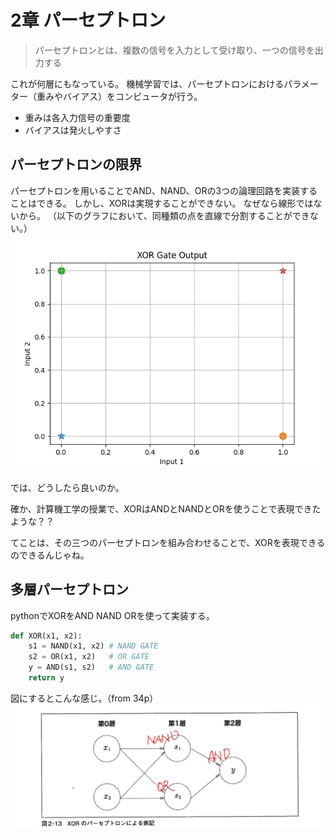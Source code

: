 # 2章 パーセプトロン
>パーセプトロンとは、複数の信号を入力として受け取り、一つの信号を出力する

これが何層にもなっている。
機械学習では、パーセプトロンにおけるパラメーター（重みやバイアス）をコンピュータが行う。

- 重みは各入力信号の重要度
- バイアスは発火しやすさ

## パーセプトロンの限界
パーセプトロンを用いることでAND、NAND、ORの3つの論理回路を実装することはできる。
しかし、XORは実現することができない。
なぜなら線形ではないから。
（以下のグラフにおいて、同種類の点を直線で分割することができない。）
![xor](xor.png)

では、どうしたら良いのか。

確か、計算機工学の授業で、XORはANDとNANDとORを使うことで表現できたような？？

てことは、その三つのパーセプトロンを組み合わせることで、XORを表現できるのできるんじゃね。

## 多層パーセプトロン
pythonでXORをAND NAND ORを使って実装する。
```python
def XOR(x1, x2):
    s1 = NAND(x1, x2) # NAND GATE
    s2 = OR(x1, x2)   # OR GATE
    y = AND(s1, s2)   # AND GATE
    return y
```
図にするとこんな感じ。（from 34p）
![multi](multi.png)

